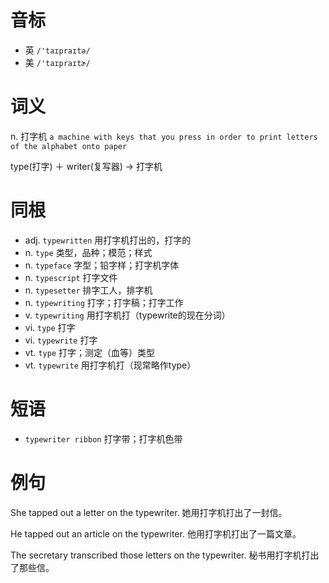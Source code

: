 # 音标

- 英 `/'taɪpraɪtə/`
- 美 `/'taɪpraɪtɚ/`

# 词义

n. 打字机
`a machine with keys that you press in order to print letters of the alphabet onto paper`



type(打字) ＋ writer(复写器) → 打字机

# 同根

- adj. `typewritten` 用打字机打出的，打字的
- n. `type` 类型，品种；模范；样式
- n. `typeface` 字型；铅字样；打字机字体
- n. `typescript` 打字文件
- n. `typesetter` 排字工人，排字机
- n. `typewriting` 打字；打字稿；打字工作
- v. `typewriting` 用打字机打（typewrite的现在分词）
- vi. `type` 打字
- vi. `typewrite` 打字
- vt. `type` 打字；测定（血等）类型
- vt. `typewrite` 用打字机打（现常略作type）

# 短语

- `typewriter ribbon` 打字带；打字机色带

# 例句

She tapped out a letter on the typewriter.
她用打字机打出了一封信。

He tapped out an article on the typewriter.
他用打字机打出了一篇文章。

The secretary transcribed those letters on the typewriter.
秘书用打字机打出了那些信。


